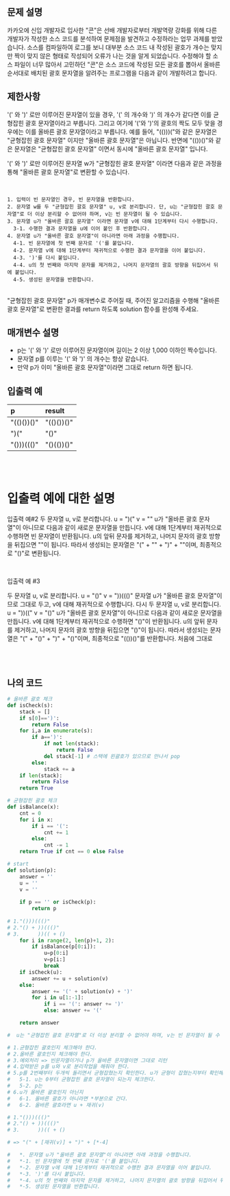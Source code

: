 ## 문제 설명

카카오에 신입 개발자로 입사한 "콘"은 선배 개발자로부터 개발역량 강화를 위해 다른 개발자가 작성한 소스 코드를 분석하여 문제점을 발견하고 수정하라는 업무 과제를 받았습니다. 소스를 컴파일하여 로그를 보니 대부분 소스 코드 내 작성된 괄호가 개수는 맞지만 짝이 맞지 않은 형태로 작성되어 오류가 나는 것을 알게 되었습니다.
수정해야 할 소스 파일이 너무 많아서 고민하던 "콘"은 소스 코드에 작성된 모든 괄호를 뽑아서 올바른 순서대로 배치된 괄호 문자열을 알려주는 프로그램을 다음과 같이 개발하려고 합니다.

## 제한사항

'(' 와 ')' 로만 이루어진 문자열이 있을 경우, '(' 의 개수와 ')' 의 개수가 같다면 이를 균형잡힌 괄호 문자열이라고 부릅니다.
그리고 여기에 '('와 ')'의 괄호의 짝도 모두 맞을 경우에는 이를 올바른 괄호 문자열이라고 부릅니다.
예를 들어, "(()))("와 같은 문자열은 "균형잡힌 괄호 문자열" 이지만 "올바른 괄호 문자열"은 아닙니다.
반면에 "(())()"와 같은 문자열은 "균형잡힌 괄호 문자열" 이면서 동시에 "올바른 괄호 문자열" 입니다.

'(' 와 ')' 로만 이루어진 문자열 w가 "균형잡힌 괄호 문자열" 이라면 다음과 같은 과정을 통해 "올바른 괄호 문자열"로 변환할 수 있습니다.

<br/>

```
1. 입력이 빈 문자열인 경우, 빈 문자열을 반환합니다. 
2. 문자열 w를 두 "균형잡힌 괄호 문자열" u, v로 분리합니다. 단, u는 "균형잡힌 괄호 문자열"로 더 이상 분리할 수 없어야 하며, v는 빈 문자열이 될 수 있습니다. 
3. 문자열 u가 "올바른 괄호 문자열" 이라면 문자열 v에 대해 1단계부터 다시 수행합니다. 
  3-1. 수행한 결과 문자열을 u에 이어 붙인 후 반환합니다. 
4. 문자열 u가 "올바른 괄호 문자열"이 아니라면 아래 과정을 수행합니다. 
  4-1. 빈 문자열에 첫 번째 문자로 '('를 붙입니다. 
  4-2. 문자열 v에 대해 1단계부터 재귀적으로 수행한 결과 문자열을 이어 붙입니다. 
  4-3. ')'를 다시 붙입니다. 
  4-4. u의 첫 번째와 마지막 문자를 제거하고, 나머지 문자열의 괄호 방향을 뒤집어서 뒤에 붙입니다. 
  4-5. 생성된 문자열을 반환합니다.
```

<br/>
"균형잡힌 괄호 문자열" p가 매개변수로 주어질 때, 주어진 알고리즘을 수행해 "올바른 괄호 문자열"로 변환한 결과를 return 하도록 solution 함수를 완성해 주세요.


## 매개변수 설명

* p는 '(' 와 ')' 로만 이루어진 문자열이며 길이는 2 이상 1,000 이하인 짝수입니다.
* 문자열 p를 이루는 '(' 와 ')' 의 개수는 항상 같습니다.
* 만약 p가 이미 "올바른 괄호 문자열"이라면 그대로 return 하면 됩니다.

## 입출력 예

|p|result|
|:------|:---|
|"(()())()"|"(()())()"|
|")("|"()"|
|"()))((()"|"()(())()"|

<br/>
<br/>

# 입출력 예에 대한 설명

입출력 예#2
두 문자열 u, v로 분리합니다.
u = ")("
v = ""
u가 "올바른 괄호 문자열"이 아니므로 다음과 같이 새로운 문자열을 만듭니다.
v에 대해 1단계부터 재귀적으로 수행하면 빈 문자열이 반환됩니다.
u의 앞뒤 문자를 제거하고, 나머지 문자의 괄호 방향을 뒤집으면 ""이 됩니다.
따라서 생성되는 문자열은 "(" + "" + ")" + ""이며, 최종적으로 "()"로 변환됩니다.

</br>

입출력 예 #3

두 문자열 u, v로 분리합니다.
u = "()"
v = "))((()"
문자열 u가 "올바른 괄호 문자열"이므로 그대로 두고, v에 대해 재귀적으로 수행합니다.
다시 두 문자열 u, v로 분리합니다.
u = "))(("
v = "()"
u가 "올바른 괄호 문자열"이 아니므로 다음과 같이 새로운 문자열을 만듭니다.
v에 대해 1단계부터 재귀적으로 수행하면 "()"이 반환됩니다.
u의 앞뒤 문자를 제거하고, 나머지 문자의 괄호 방향을 뒤집으면 "()"이 됩니다.
따라서 생성되는 문자열은 "(" + "()" + ")" + "()"이며, 최종적으로 "(())()"를 반환합니다.
처음에 그대로

<br/>
<br/>


## 나의 코드

```py
# 올바른 괄호 체크
def isCheck(s):
    stack = []
    if s[0]==')': 
        return False
    for i,a in enumerate(s):
        if a==')': 
            if not len(stack): 
                return False
            del stack[-1] # 스택에 왼괄호가 있으므로 만나서 pop
        else:
            stack += a 
    if len(stack):
        return False
    return True

# 균형잡힌 괄호 체크
def isBalance(x):
    cnt = 0
    for i in x:
        if i == '(':
            cnt += 1
        else:
            cnt -= 1
    return True if cnt == 0 else False

# start
def solution(p):
    answer = ''
    u = ''
    v = ''
    
    if p == '' or isCheck(p):
        return p
    
# 1."()))((()"
# 2."() + ))((()"
# 3.      ))(( + ()
    for i in range(2, len(p)+1, 2):
        if isBalance(p[0:i]):
            u=p[0:i]
            v=p[i:]
            break
    if isCheck(u):
        answer += u + solution(v)
    else:
        answer += '(' + solution(v) + ')'
        for i in u[1:-1]:
            if i == '(': answer += ')'
            else: answer += '('

    return answer

#  u는 "균형잡힌 괄호 문자열"로 더 이상 분리할 수 없어야 하며, v는 빈 문자열이 될 수 있습니다. 

# 1.균형잡힌 괄호인지 체크해야 한다.
# 2.올바른 괄호인지 체크해야 한다.
# 3.예외처리 => 빈문자열이거나 p가 올바른 문자열이면 그대로 리턴
# 4.입력받은 p를 u와 v로 분리작업을 해줘야 한다.
# 5.p를 2번째부터 두개씩 돌리면서 균형잡혔는지 확인한다. u가 균형이 잡혔는지부터 확인해야함
#   5-1. u는 0부터 균형잡힌 괄호 문자열이 되는지 체크한다. 
#   5-2. p는 
# 6.u가 올바른 괄호인지 아닌지
#   6-1. 올바른 괄호가 아니라면 *부분으로 간다.
#   6-2. 올바른 괄호라면 u + 재귀(v)

# 1."()))((()"
# 2."() + ))((()"
# 3.      ))(( + ()

# => "(" + [재귀(v)] + ")" + [*-4]

#   *. 문자열 u가 "올바른 괄호 문자열"이 아니라면 아래 과정을 수행합니다. 
#   *-1. 빈 문자열에 첫 번째 문자로 '('를 붙입니다. 
#   *-2. 문자열 v에 대해 1단계부터 재귀적으로 수행한 결과 문자열을 이어 붙입니다. 
#   *-3. ')'를 다시 붙입니다. 
#   *-4. u의 첫 번째와 마지막 문자를 제거하고, 나머지 문자열의 괄호 방향을 뒤집어서 뒤에 붙입니다. 
#   *-5. 생성된 문자열을 반환합니다.
```
